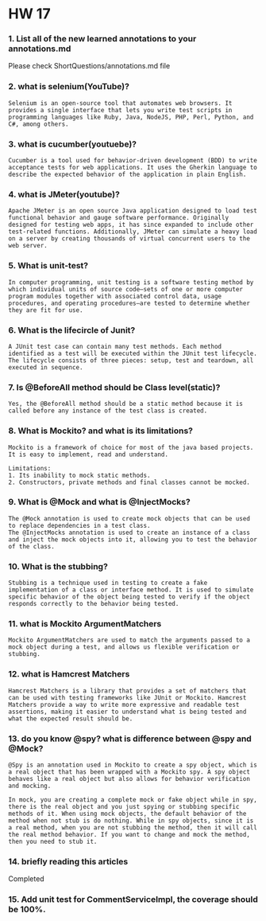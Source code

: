 # HW 17
### 1. List all of the new learned annotations to your annotations.md
Please check ShortQuestions/annotations.md file

### 2. what is selenium(YouTube)?
```
Selenium is an open-source tool that automates web browsers. It provides a single interface that lets you write test scripts in programming languages like Ruby, Java, NodeJS, PHP, Perl, Python, and C#, among others.
```

### 3. what is cucumber(youtuebe)?
```
Cucumber is a tool used for behavior-driven development (BDD) to write acceptance tests for web applications. It uses the Gherkin language to describe the expected behavior of the application in plain English.
```

### 4. what is JMeter(youtube)?
```
Apache JMeter is an open source Java application designed to load test functional behavior and gauge software performance. Originally designed for testing web apps, it has since expanded to include other test-related functions. Additionally, JMeter can simulate a heavy load on a server by creating thousands of virtual concurrent users to the web server.
```

### 5. What is unit-test?
```
In computer programming, unit testing is a software testing method by which individual units of source code—sets of one or more computer program modules together with associated control data, usage procedures, and operating procedures—are tested to determine whether they are fit for use.
```

### 6. What is the lifecircle of Junit?
```
A JUnit test case can contain many test methods. Each method identified as a test will be executed within the JUnit test lifecycle. The lifecycle consists of three pieces: setup, test and teardown, all executed in sequence.
```

### 7. Is @BeforeAll method should be Class level(static)?
```
Yes, the @BeforeAll method should be a static method because it is called before any instance of the test class is created.
```

### 8. What is Mockito? and what is its limitations?
```
Mockito is a framework of choice for most of the java based projects. It is easy to implement, read and understand.

Limitations: 
1. Its inability to mock static methods.
2. Constructors, private methods and final classes cannot be mocked.
```

### 9. What is @Mock and what is @InjectMocks?
```
The @Mock annotation is used to create mock objects that can be used to replace dependencies in a test class.
The @InjectMocks annotation is used to create an instance of a class and inject the mock objects into it, allowing you to test the behavior of the class.
```

### 10. What is the stubbing?
```
Stubbing is a technique used in testing to create a fake implementation of a class or interface method. It is used to simulate specific behavior of the object being tested to verify if the object responds correctly to the behavior being tested.
```

### 11. what is Mockito ArgumentMatchers
```
Mockito ArgumentMatchers are used to match the arguments passed to a mock object during a test, and allows us flexible verification or stubbing.
```

### 12. what is Hamcrest Matchers
```
Hamcrest Matchers is a library that provides a set of matchers that can be used with testing frameworks like JUnit or Mockito. Hamcrest Matchers provide a way to write more expressive and readable test assertions, making it easier to understand what is being tested and what the expected result should be.
```

### 13. do you know @spy? what is difference between @spy and @Mock?
```
@Spy is an annotation used in Mockito to create a spy object, which is a real object that has been wrapped with a Mockito spy. A spy object behaves like a real object but also allows for behavior verification and mocking.

In mock, you are creating a complete mock or fake object while in spy, there is the real object and you just spying or stubbing specific methods of it. When using mock objects, the default behavior of the method when not stub is do nothing. While in spy objects, since it is a real method, when you are not stubbing the method, then it will call the real method behavior. If you want to change and mock the method, then you need to stub it.
```

### 14. briefly reading this articles
Completed

### 15. Add unit test for CommentServiceImpl, the coverage should be 100%.
